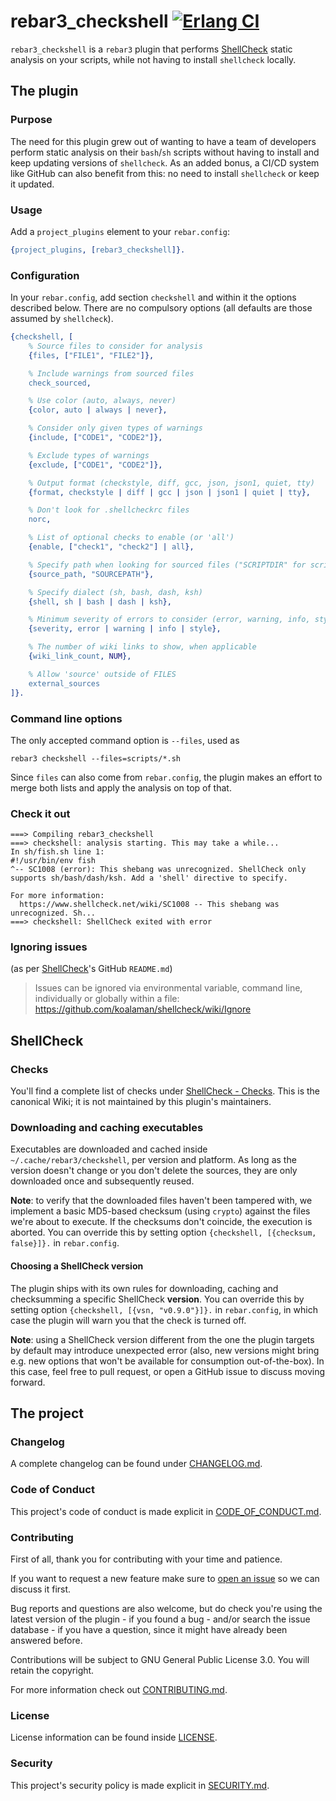 # rebar3_checkshell [![Erlang CI][ci-img]][ci]

[ci]: https://github.com/paulo-ferraz-oliveira/rebar3_checkshell/actions
[ci-img]: https://github.com/paulo-ferraz-oliveira/rebar3_checkshell/actions/workflows/erlang.yml/badge.svg

`rebar3_checkshell` is a `rebar3` plugin that performs
[ShellCheck](https://github.com/koalaman/shellcheck) static analysis on your scripts, while not
having to install `shellcheck` locally.

## The plugin

### Purpose

The need for this plugin grew out of wanting to have a team of developers perform static analysis
on their `bash`/`sh` scripts without having to install and keep updating versions of `shellcheck`.
As an added bonus, a CI/CD system like GitHub can also benefit from this: no need to install
`shellcheck` or keep it updated.

### Usage

Add a `project_plugins` element to your `rebar.config`:

```erlang
{project_plugins, [rebar3_checkshell]}.
```

### Configuration

In your `rebar.config`, add section `checkshell` and within it the options described below.
There are no compulsory options (all defaults are those assumed by `shellcheck`).

```erlang
{checkshell, [
    % Source files to consider for analysis
    {files, ["FILE1", "FILE2"]},

    % Include warnings from sourced files
    check_sourced,

    % Use color (auto, always, never)
    {color, auto | always | never},

    % Consider only given types of warnings
    {include, ["CODE1", "CODE2"]},

    % Exclude types of warnings
    {exclude, ["CODE1", "CODE2"]},

    % Output format (checkstyle, diff, gcc, json, json1, quiet, tty)
    {format, checkstyle | diff | gcc | json | json1 | quiet | tty},

    % Don't look for .shellcheckrc files
    norc,

    % List of optional checks to enable (or 'all')
    {enable, ["check1", "check2"] | all},

    % Specify path when looking for sourced files ("SCRIPTDIR" for script's dir)
    {source_path, "SOURCEPATH"},

    % Specify dialect (sh, bash, dash, ksh)
    {shell, sh | bash | dash | ksh},

    % Minimum severity of errors to consider (error, warning, info, style)
    {severity, error | warning | info | style},

    % The number of wiki links to show, when applicable
    {wiki_link_count, NUM},

    % Allow 'source' outside of FILES
    external_sources
]}.
```

### Command line options

The only accepted command option is `--files`, used as

```console
rebar3 checkshell --files=scripts/*.sh
```

Since `files` can also come from `rebar.config`, the plugin makes an effort to merge both lists
and apply the analysis on top of that.

### Check it out

<!-- markdownlint-disable MD013 -->
```console
===> Compiling rebar3_checkshell
===> checkshell: analysis starting. This may take a while...
In sh/fish.sh line 1:
#!/usr/bin/env fish
^-- SC1008 (error): This shebang was unrecognized. ShellCheck only supports sh/bash/dash/ksh. Add a 'shell' directive to specify.

For more information:
  https://www.shellcheck.net/wiki/SC1008 -- This shebang was unrecognized. Sh...
===> checkshell: ShellCheck exited with error
```
<!-- markdownlint-enable -->

### Ignoring issues

(as per [ShellCheck](https://github.com/koalaman/shellcheck#ignoring-issues)'s GitHub `README.md`)
> Issues can be ignored via environmental variable, command line, individually or globally within
> a file:
> <https://github.com/koalaman/shellcheck/wiki/Ignore>

## ShellCheck

### Checks

You'll find a complete list of checks under
[ShellCheck - Checks](https://github.com/koalaman/shellcheck/wiki/Checks). This is the canonical
Wiki; it is not maintained by this plugin's maintainers.

### Downloading and caching executables

Executables are downloaded and cached inside `~/.cache/rebar3/checkshell`, per version and
platform. As long as the version doesn't change or you don't delete the sources, they are only
downloaded once and subsequently reused.

**Note**: to verify that the downloaded files haven't been tampered with, we implement a basic
MD5-based checksum (using `crypto`) against the files we're about to execute. If the checksums
don't coincide, the execution is aborted. You can override this by setting option
`{checkshell, [{checksum, false}]}.` in `rebar.config`.

#### Choosing a ShellCheck version

The plugin ships with its own rules for downloading, caching and checksumming a specific ShellCheck
**version**. You can override this by setting option `{checkshell, [{vsn, "v0.9.0"}]}.` in
`rebar.config`, in which case the plugin will warn you that the check is turned off.

**Note**: using a ShellCheck version different from the one the plugin targets by default may
introduce unexpected error (also, new versions might bring e.g. new options that won't be available
for consumption out-of-the-box). In this case, feel free to pull request, or open a GitHub issue
to discuss moving forward.

## The project

### Changelog

A complete changelog can be found under [CHANGELOG.md](https://github.com/paulo-ferraz-oliveira/rebar3_checkshell/blob/main/CHANGELOG.md).

### Code of Conduct

This project's code of conduct is made explicit in [CODE_OF_CONDUCT.md](https://github.com/paulo-ferraz-oliveira/rebar3_checkshell/blob/main/CODE_OF_CONDUCT.md).

### Contributing

First of all, thank you for contributing with your time and patience.

If you want to request a new feature make sure to
[open an issue](https://github.com/paulo-ferraz-oliveira/rebar3_checkshell/issues) so we can
discuss it first.

Bug reports and questions are also welcome, but do check you're using the latest version of the
plugin - if you found a bug - and/or search the issue database - if you have a question, since it
might have already been answered before.

Contributions will be subject to GNU General Public License 3.0.
You will retain the copyright.

For more information check out [CONTRIBUTING.md](https://github.com/paulo-ferraz-oliveira/rebar3_checkshell/blob/main/CONTRIBUTING.md).

### License

License information can be found inside [LICENSE](https://github.com/paulo-ferraz-oliveira/rebar3_checkshell/blob/main/LICENSE).

### Security

This project's security policy is made explicit in [SECURITY.md](https://github.com/paulo-ferraz-oliveira/rebar3_checkshell/blob/main/SECURITY.md).
